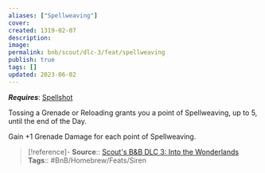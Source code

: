 ```yaml
---
aliases: ["Spellweaving"]
cover: 
created: 1319-02-07
description: 
image: 
permalink: bnb/scout/dlc-3/feat/spellweaving
publish: true
tags: []
updated: 2023-06-02
---
```


***Requires***: [Spellshot](Bunkers%20and%20Badasses/Markdown%20Conversions%201/Scouts%20DLC%203/Skill%20Trees/Spellshot.md)

Tossing a Grenade or Reloading grants you a point of Spellweaving, up to 5, until the end of the Day. 

Gain +1 Grenade Damage for each point of Spellweaving.

> [!reference]-
> **Source**:: [Scout's B&B DLC 3: Into the Wonderlands](https://docs.google.com/document/d/1MLOgrWwcLNTnP9PuXrKiLImy7SUh4hXO8arVUAlmdp0/edit)
> **Tags**:: #BnB/Homebrew/Feats/Siren
